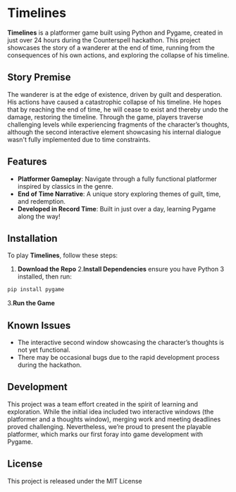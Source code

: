 # Timelines  

**Timelines** is a platformer game built using Python and Pygame, created in just over 24 hours during the Counterspell hackathon. This project showcases the story of a wanderer at the end of time, running from the consequences of his own actions, and exploring the collapse of his timeline.  

## Story Premise  

The wanderer is at the edge of existence, driven by guilt and desperation. His actions have caused a catastrophic collapse of his timeline. He hopes that by reaching the end of time, he will cease to exist and thereby undo the damage, restoring the timeline. Through the game, players traverse challenging levels while experiencing fragments of the character’s thoughts, although the second interactive element showcasing his internal dialogue wasn't fully implemented due to time constraints.  

## Features  

- **Platformer Gameplay**: Navigate through a fully functional platformer inspired by classics in the genre.  
- **End of Time Narrative**: A unique story exploring themes of guilt, time, and redemption.  
- **Developed in Record Time**: Built in just over a day, learning Pygame along the way!  

## Installation  

To play **Timelines**, follow these steps:  

1. **Download the Repo**
2.**Install Dependencies**
  ensure you have Python 3 installed, then run:
  ```bash
  pip install pygame
  ```
3.**Run the Game**  
## Known Issues

- The interactive second window showcasing the character’s thoughts is not yet functional.
- There may be occasional bugs due to the rapid development process during the hackathon.

## Development

This project was a team effort created in the spirit of learning and exploration. While the initial idea included two interactive windows (the platformer and a thoughts window), merging work and meeting deadlines proved challenging. Nevertheless, we’re proud to present the playable platformer, which marks our first foray into game development with Pygame.

## License
This project is released under the MIT License

